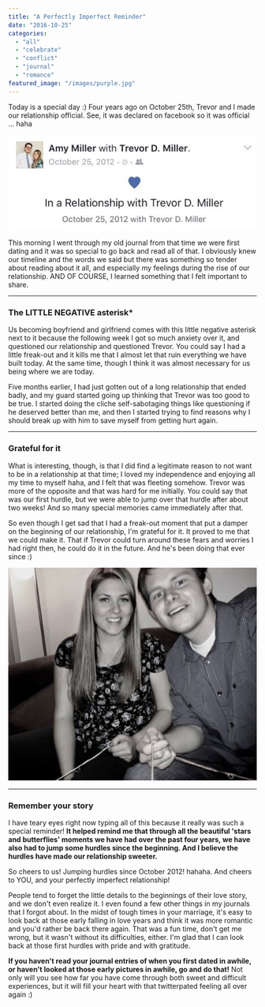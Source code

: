 ```yaml
---
title: "A Perfectly Imperfect Reminder"
date: "2016-10-25"
categories: 
  - "all"
  - "celebrate"
  - "conflict"
  - "journal"
  - "romance"
featured_image: "/images/purple.jpg"
---
```


Today is a special day :) Four years ago on October 25th, Trevor and I made our relationship official. See, it was declared on facebook so it was official ... haha

![love, marriage moments, memories, dating memories, read your journals, the dating years, memory lane, boyfriend and girlfriend, when we were boyfriend and girlfriend, marriage advice, marriage inspiration, marriage encouragement, marriage is not stars and butterflies](/images/IMG_1318-2.jpg)

This morning I went through my old journal from that time we were first dating and it was so special to go back and read all of that. I obviously knew our timeline and the words we said but there was something so tender about reading about it all, and especially my feelings during the rise of our relationship. AND OF COURSE, I learned something that I felt important to share.

* * *

### The LITTLE NEGATIVE asterisk\*

Us becoming boyfriend and girlfriend comes with this little negative asterisk next to it because the following week I got so much anxiety over it, and questioned our relationship and questioned Trevor. You could say I had a little freak-out and it kills me that I almost let that ruin everything we have built today. At the same time, though I think it was almost necessary for us being where we are today.

Five months earlier, I had just gotten out of a long relationship that ended badly, and my guard started going up thinking that Trevor was too good to be true. I started doing the cliche self-sabotaging things like questioning if he deserved better than me, and then I started trying to find reasons why I should break up with him to save myself from getting hurt again.

* * *

### Grateful for it

What is interesting, though, is that I did find a legitimate reason to not want to be in a relationship at that time; I loved my independence and enjoying all my time to myself haha, and I felt that was fleeting somehow. Trevor was more of the opposite and that was hard for me initially. You could say that was our first hurdle, but we were able to jump over that hurdle after about two weeks! And so many special memories came immediately after that.

So even though I get sad that I had a freak-out moment that put a damper on the beginning of our relationship, I'm grateful for it. It proved to me that we could make it. That if Trevor could turn around these fears and worries I had right then, he could do it in the future. And he's been doing that ever since :)

![love, marriage moments, memories, dating memories, read your journals, the dating years, memory lane, boyfriend and girlfriend, when we were boyfriend and girlfriend, marriage advice, marriage inspiration, marriage encouragement, marriage is not stars and butterflies](/images/cray_crafts.jpg)

* * *

### Remember your story

I have teary eyes right now typing all of this because it really was such a special reminder! **It helped remind me that through all the beautiful 'stars and butterflies' moments we have had over the past four years, we have also had to jump some hurdles since the beginning. And I believe the hurdles have made our relationship sweeter.**

So cheers to us! Jumping hurdles since October 2012! hahaha. And cheers to YOU, and your perfectly imperfect relationship!

People tend to forget the little details to the beginnings of their love story, and we don't even realize it. I even found a few other things in my journals that I forgot about. In the midst of tough times in your marriage, it's easy to look back at those early falling in love years and think it was more romantic and you'd rather be back there again. That was a fun time, don't get me wrong, but it wasn't without its difficulties, either. I'm glad that I can look back at those first hurdles with pride and with gratitude.

**If you haven't read your journal entries of when you first dated in awhile, or haven't looked at those early pictures in awhile, go and do that!** Not only will you see how far you have come through both sweet and difficult experiences, but it will fill your heart with that twitterpated feeling all over again :)
